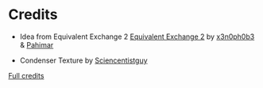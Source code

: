 Credits
=======

* Idea from Equivalent Exchange 2 [Equivalent Exchange 2](http://www.minecraftforum.net/topic/1106178-/) by [x3n0ph0b3](https://twitter.com/x3n0ph0b3x) & [Pahimar](https://twitter.com/Pahimar)

* Condenser Texture by [Sciencentistguy](https://github.com/Sciencentistguy)

[Full credits](https://github.com/ictrobot/Open-Exchange/graphs/contributors)
